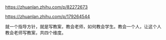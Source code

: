 https://zhuanlan.zhihu.com/p/82272673



https://zhuanlan.zhihu.com/p/179264544



就一个指导方针，就是写教案，教会老师，如何教会学生。教会一个人，让这个人教会老师写教案，共四个维度。
